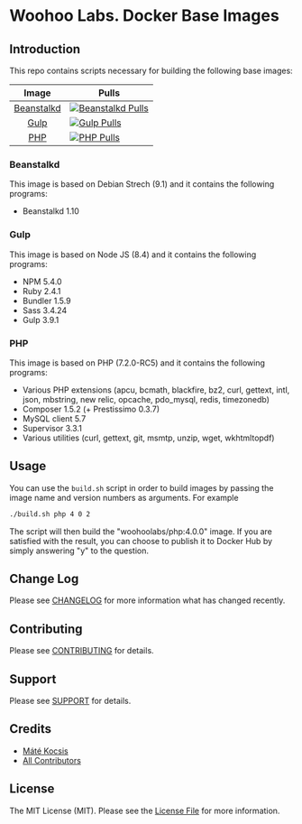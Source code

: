 # Woohoo Labs. Docker Base Images

## Introduction

This repo contains scripts necessary for building the following base images:

|                Image                |                                Pulls                               |
|:-----------------------------------:|--------------------------------------------------------------------|
| [Beanstalkd][link-beanstalkd-image] | [![Beanstalkd Pulls][ico-beanstalkd-pulls]][link-beanstalkd-image] |
| [Gulp][link-gulp-image]             | [![Gulp Pulls][ico-gulp-pulls]][link-gulp-image]                   |
| [PHP][link-php-image]               | [![PHP Pulls][ico-php-pulls]][link-php-image]                      |

### Beanstalkd

This image is based on Debian Strech (9.1) and it contains the following programs:

- Beanstalkd 1.10

### Gulp

This image is based on Node JS (8.4) and it contains the following programs:

- NPM 5.4.0
- Ruby 2.4.1
- Bundler 1.5.9
- Sass 3.4.24
- Gulp 3.9.1

### PHP

This image is based on PHP (7.2.0-RC5) and it contains the following programs:

- Various PHP extensions (apcu, bcmath, blackfire, bz2, curl, gettext, intl, json, mbstring, new relic, opcache, pdo_mysql, redis, timezonedb)
- Composer 1.5.2 (+ Prestissimo 0.3.7)
- MySQL client 5.7
- Supervisor 3.3.1
- Various utilities (curl, gettext, git, msmtp, unzip, wget, wkhtmltopdf)

## Usage

You can use the `build.sh` script in order to build images by passing the image name and version numbers as arguments.
For example

```bash
./build.sh php 4 0 2
```

The script will then build the "woohoolabs/php:4.0.0" image. If you are satisfied with the result, you can choose to
publish it to Docker Hub by simply answering "y" to the question.

## Change Log

Please see [CHANGELOG](CHANGELOG.md) for more information what has changed recently.

## Contributing

Please see [CONTRIBUTING](CONTRIBUTING.md) for details.

## Support

Please see [SUPPORT](SUPPORT.md) for details.

## Credits

- [Máté Kocsis][link-author]
- [All Contributors][link-contributors]

## License

The MIT License (MIT). Please see the [License File](LICENSE.md) for more information.

[ico-php-pulls]: https://img.shields.io/docker/pulls/woohoolabs/php.svg
[ico-beanstalkd-pulls]: https://img.shields.io/docker/pulls/woohoolabs/beanstalkd.svg
[ico-gulp-pulls]: https://img.shields.io/docker/pulls/woohoolabs/gulp.svg

[link-php-image]: https://hub.docker.com/r/woohoolabs/php/
[link-beanstalkd-image]: https://hub.docker.com/r/woohoolabs/beanstalkd/
[link-gulp-image]: https://hub.docker.com/r/woohoolabs/gulp/
[link-author]: https://github.com/kocsismate
[link-contributors]: ../../contributors
